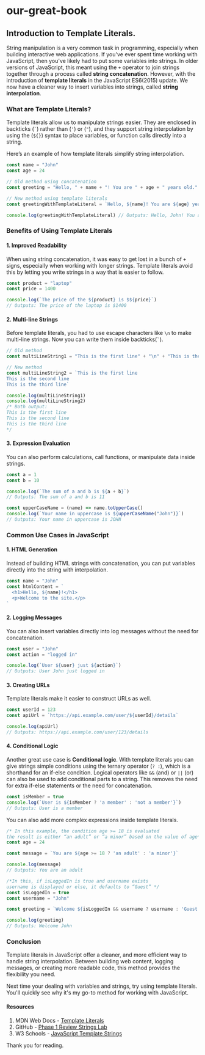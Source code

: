 # our-great-book

## Introduction to Template Literals.

String manipulation is a very common task in programming, especially when building interactive web applications. If you've ever spent time working with JavaScript, then you've likely had to put some variables into strings.
In older versions of JavaScript, this meant using the `+` operator to join strings together through a process called **string concatenation**. However, with the introduction of **template literals** in the JavaScript ES6(2015) update. We now have a cleaner way to insert variables into strings, called **string interpolation**.

### What are Template Literals?

Template literals allow us to manipulate strings easier. They are enclosed in backticks (`` ` ``) rather than (`'`) or (`"`), and they support string interpolation by using the (`${}`) syntax to place variables, or function calls directly into a string.

Here’s an example of how template literals simplify string interpolation.

```javascript
const name = "John"
const age = 24

// Old method using concatenation
const greeting = "Hello, " + name + "! You are " + age + " years old."

// New method using template literals
const greetingWithTemplateLiteral = `Hello, ${name}! You are ${age} years old.`

console.log(greetingWithTemplateLiteral) // Outputs: Hello, John! You are 24 years old.
```

### Benefits of Using Template Literals
#### 1. **Improved Readability**

When using string concatenation, it was easy to get lost in a bunch of `+` signs, especially when working with longer strings. Template literals avoid this by letting you write strings in a way that is easier to follow.

```javascript
const product = "laptop"
const price = 1400

console.log(`The price of the ${product} is $${price}`)
// Outputs: The price of the laptop is $1400
```

#### 2. **Multi-line Strings**

Before template literals, you had to use escape characters like `\n` to make multi-line strings. Now you can write them inside backticks(`` ` ``).

```javascript
// Old method
const multiLineString1 = "This is the first line" + "\n" + "This is the second line" + "\n" + "This is the third line"

// New method
const multiLineString2 = `This is the first line
This is the second line
This is the third line`

console.log(multiLineString1)
console.log(multiLineString2)
/* Both output:
This is the first line
This is the second line
This is the third line
*/
```

#### 3. **Expression Evaluation**

You can also perform calculations, call functions, or manipulate data inside strings.

```javascript
const a = 1
const b = 10

console.log(`The sum of a and b is ${a + b}`) 
// Outputs: The sum of a and b is 11

const upperCaseName = (name) => name.toUpperCase()
console.log(`Your name in uppercase is ${upperCaseName("John")}`)
// Outputs: Your name in uppercase is JOHN
```

### Common Use Cases in JavaScript

#### 1. **HTML Generation**

Instead of building HTML strings with concatenation, you can put variables directly into the string with interpolation.

```javascript
const name = "John"
const htmlContent = `
  <h1>Hello, ${name}!</h1>
  <p>Welcome to the site.</p>
`
```

#### 2. **Logging Messages**

You can also insert variables directly into log messages without the need for concatenation.

```javascript
const user = "John"
const action = "logged in"

console.log(`User ${user} just ${action}`)
// Outputs: User John just logged in
```

#### 3. **Creating URLs**

Template literals make it easier to construct URLs as well.

```javascript
const userId = 123
const apiUrl = `https://api.example.com/user/${userId}/details`

console.log(apiUrl)
// Outputs: https://api.example.com/user/123/details
```

#### 4. **Conditional Logic**
Another great use case is **Conditional logic**. With template literals you can give strings simple conditions using the ternary operator (`? :`), which is a shorthand for an if-else condition.
Logical operators like `&&` (and) or `||` (or) can also be used to add conditional parts to a string. This removes the need for extra if-else statements or the need for concatenation.

```javascript
const isMember = true
console.log(`User is ${isMember ? 'a member' : 'not a member'}`) 
// Outputs: User is a member
```
You can also add more complex expressions inside template literals.

```javascript
/* In this example, the condition age >= 18 is evaluated
the result is either “an adult” or “a minor” based on the value of age*/
const age = 24

const message = `You are ${age >= 18 ? 'an adult' : 'a minor'}`

console.log(message) 
// Outputs: You are an adult

/*In this, if isLoggedIn is true and username exists
username is displayed or else, it defaults to “Guest” */
const isLoggedIn = true
const username = "John"

const greeting = `Welcome ${isLoggedIn && username ? username : 'Guest'}`

console.log(greeting)
// Outputs: Welcome John
```

### Conclusion

Template literals in JavaScript offer a cleaner, and more efficient way to handle string interpolation. Between building web content, logging messages, or creating more readable code, this method provides the flexibility you need.

Next time your dealing with variables and strings, try using template literals. You'll quickly see why it's my go-to method for working with JavaScript.

#### Resources

1. MDN Web Docs - [Template Literals](https://developer.mozilla.org/en-US/docs/Web/JavaScript/Reference/Template_literals)
2. GitHub - [Phase 1 Review Strings Lab](https://github.com/learn-co-curriculum/phase-1-review-strings-lab/blob/master/README.md)
3. W3 Schools - [JavaScript Template Strings](https://www.w3schools.com/js/js_string_templates.asp)
 
Thank you for reading.